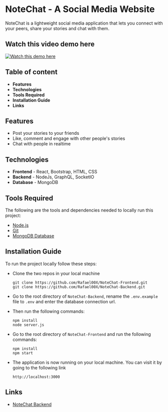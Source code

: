 
# NoteChat - A Social Media Website

NoteChat is a lightweight social media application that lets you connect with your peers, share your stories and chat with them.

## Watch this video demo here
[![Watch this demo here](https://img.youtube.com/vi/NG4l4wApM7w/0.jpg)](https://www.youtube.com/watch?v=NG4l4wApM7w)

## Table of content

* **Features**
* **Technologies**
* **Tools Required**
* **Installation Guide**
* **Links**

## Features

* Post your stories to your friends
* Like, comment and engage with other people's stories
* Chat with people in realtime

## Technologies

* **Frontend** - React, Bootstrap, HTML, CSS
* **Backend** - NodeJs, GraphQL, SocketIO
* **Database** - MongoDB

## Tools Required

The following are the tools and dependencies needed to locally run this project:

* [Node.js](https://nodejs.org/en/)
* [Git](https://git-scm.com/downloads/)
* [MongoDB Database](https://www.mongodb.com/)

## Installation Guide

To run the project locally follow these steps:

* Clone the two repos in your local machine
    ```
    git clone https://github.com/Rafael00X/NoteChat-Frontend.git
    git clone https://github.com/Rafael00X/NoteChat-Backend.git
    ```

* Go to the root directory of `NoteChat-Backend`, rename the `.env.example` file to `.env` and enter the database connection url.

* Then run the following commands:
    ```
    npm install
    node server.js
    ```

* Go to the root directory of `NoteChat-Frontend` and run the following commands:
    ```
    npm install
    npm start
    ```

* The application is now running on your local machine. You can visit it by going to the following link
    ```
    http://localhost:3000
    ```

## Links

* [NoteChat Backend](https://github.com/Rafael00X/NoteChat-Backend.git)
